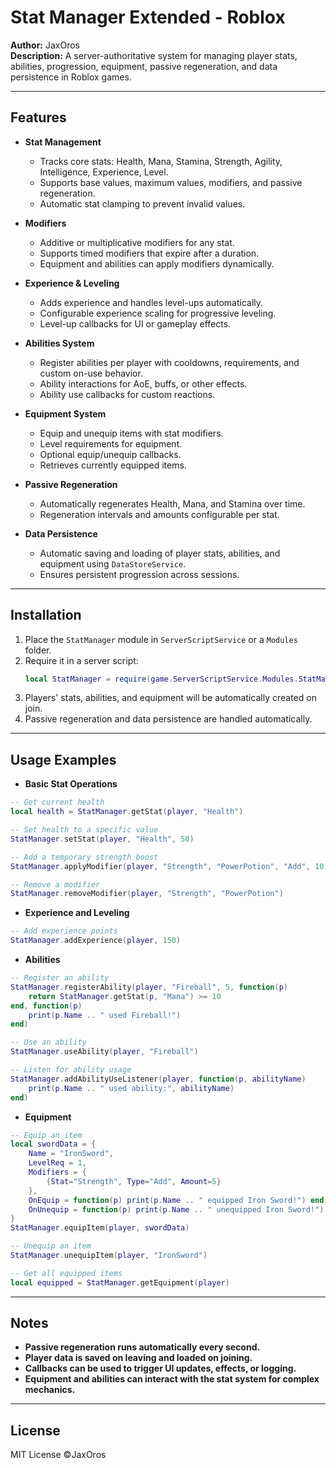 # Stat Manager Extended - Roblox

**Author:** JaxOros  
**Description:** A server-authoritative system for managing player stats, abilities, progression, equipment, passive regeneration, and data persistence in Roblox games.

---

## Features

- **Stat Management**
  - Tracks core stats: Health, Mana, Stamina, Strength, Agility, Intelligence, Experience, Level.
  - Supports base values, maximum values, modifiers, and passive regeneration.
  - Automatic stat clamping to prevent invalid values.

- **Modifiers**
  - Additive or multiplicative modifiers for any stat.
  - Supports timed modifiers that expire after a duration.
  - Equipment and abilities can apply modifiers dynamically.

- **Experience & Leveling**
  - Adds experience and handles level-ups automatically.
  - Configurable experience scaling for progressive leveling.
  - Level-up callbacks for UI or gameplay effects.

- **Abilities System**
  - Register abilities per player with cooldowns, requirements, and custom on-use behavior.
  - Ability interactions for AoE, buffs, or other effects.
  - Ability use callbacks for custom reactions.

- **Equipment System**
  - Equip and unequip items with stat modifiers.
  - Level requirements for equipment.
  - Optional equip/unequip callbacks.
  - Retrieves currently equipped items.

- **Passive Regeneration**
  - Automatically regenerates Health, Mana, and Stamina over time.
  - Regeneration intervals and amounts configurable per stat.

- **Data Persistence**
  - Automatic saving and loading of player stats, abilities, and equipment using `DataStoreService`.
  - Ensures persistent progression across sessions.

---

## Installation

1. Place the `StatManager` module in `ServerScriptService` or a `Modules` folder.
2. Require it in a server script:
   ```lua
   local StatManager = require(game.ServerScriptService.Modules.StatManager)
   ```
3. Players' stats, abilities, and equipment will be automatically created on join.
4. Passive regeneration and data persistence are handled automatically.

---

## Usage Examples

- **Basic Stat Operations**
```lua
-- Get current health
local health = StatManager.getStat(player, "Health")

-- Set health to a specific value
StatManager.setStat(player, "Health", 50)

-- Add a temporary strength boost
StatManager.applyModifier(player, "Strength", "PowerPotion", "Add", 10, 30) -- lasts 30 seconds

-- Remove a modifier
StatManager.removeModifier(player, "Strength", "PowerPotion")
```

- **Experience and Leveling**
```lua
-- Add experience points
StatManager.addExperience(player, 150)
```

- **Abilities**
```lua
-- Register an ability
StatManager.registerAbility(player, "Fireball", 5, function(p)
    return StatManager.getStat(p, "Mana") >= 10
end, function(p)
    print(p.Name .. " used Fireball!")
end)

-- Use an ability
StatManager.useAbility(player, "Fireball")

-- Listen for ability usage
StatManager.addAbilityUseListener(player, function(p, abilityName)
    print(p.Name .. " used ability:", abilityName)
end)
```

- **Equipment**
```lua
-- Equip an item
local swordData = {
    Name = "IronSword",
    LevelReq = 1,
    Modifiers = {
        {Stat="Strength", Type="Add", Amount=5}
    },
    OnEquip = function(p) print(p.Name .. " equipped Iron Sword!") end,
    OnUnequip = function(p) print(p.Name .. " unequipped Iron Sword!") end
}
StatManager.equipItem(player, swordData)

-- Unequip an item
StatManager.unequipItem(player, "IronSword")

-- Get all equipped items
local equipped = StatManager.getEquipment(player)
```

---

## Notes

- **Passive regeneration runs automatically every second.**
- **Player data is saved on leaving and loaded on joining.**
- **Callbacks can be used to trigger UI updates, effects, or logging.**
- **Equipment and abilities can interact with the stat system for complex mechanics.**

---

## License

MIT License ©JaxOros
